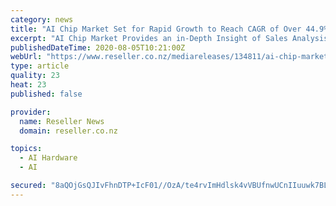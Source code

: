```yaml
---
category: news
title: "AI Chip Market Set for Rapid Growth to Reach CAGR of Over 44.9% by 2030 - NVIDIA, Xilinx, IBM"
excerpt: "AI Chip Market Provides an in-Depth Insight of Sales Analysis, Growth Forecast and Upcoming Trends Opportunities by Types and Applications. AI Chip Market accounted for over ~US$ 9.7 billion in 2019. It is anticipated to grow at a CAGR of 44.9% from 2020 ..."
publishedDateTime: 2020-08-05T10:21:00Z
webUrl: "https://www.reseller.co.nz/mediareleases/134811/ai-chip-market-set-for-rapid-growth-to-reach-cagr/"
type: article
quality: 23
heat: 23
published: false

provider:
  name: Reseller News
  domain: reseller.co.nz

topics:
  - AI Hardware
  - AI

secured: "8aQOjGsQJIvFhnDTP+IcF01//OzA/te4rvImHdlsk4vVBUfnwUCnIIuuwk7BLs2K8etw3u2cLcyUijR4H7Wq6Xt/NPL6bY03qjZ6xWTyHHeBCfOvn4je6TVMm+Mgpnb9RWS2c99OZKpYdI3e1k6alakrjGkfhCRuUKTUime9paiMDT87yi+6sf11NOa4cSRDZvC4FFQAnZIXM7k1ySkwQtRCiLRlyzsvEF428eYprd6pPTpVtTaUnZqBo3LfMcYOT9vVBpQRkA300f4RkvwDumdG540fs5dZICMh3hyiht3+EEv/tKpKfTWBWVDOw6LnP37xsNDUQXQigW53XJI11Q==;Cdkwo4IPGPDLvlIZd9sb7w=="
---
```


